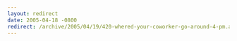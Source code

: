```yaml
---
layout: redirect
date: 2005-04-18 -0800
redirect: /archive/2005/04/19/420-whered-your-coworker-go-around-4-pm.aspx/
---
```

